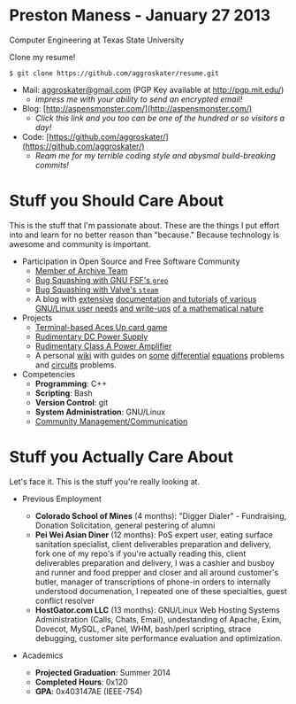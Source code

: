 # Preston Maness - January 27 2013

Computer Engineering at Texas State University

Clone my resume!

`$ git clone https://github.com/aggroskater/resume.git`

* Mail: aggroskater@gmail.com (PGP Key available at http://pgp.mit.edu/) 
    * _impress me with your ability to send an encrypted email!_
* Blog: [http://aspensmonster.com/](http://aspensmonster.com/) 
    * _Click this link and you too can be one of the hundred or so visitors a day!_
* Code: [https://github.com/aggroskater/](https://github.com/aggroskater/) 
    * _Ream me for my terrible coding style and abysmal build-breaking commits!_

# Stuff you Should Care About

This is the stuff that I'm passionate about. These are the things I put effort 
into and learn for no better reason than "because." Because technology is 
awesome and community is important.

* Participation in Open Source and Free Software Community
    * [Member of Archive Team](http://www.archiveteam.org/index.php?title=Special%3ASearch&search=aggroskater&go=Go)
    * [Bug Squashing with GNU FSF's `grep`](https://savannah.gnu.org/bugs/index.php?36570)
    * [Bug Squashing with Valve's `steam`](https://github.com/ValveSoftware/steam-for-linux/issues/753)
    * A blog with [extensive](http://aspensmonster.com/2013/01/19/updated-procedures-for-installing-steam-for-linux-beta-on-debian-gnulinux-testingwheezy/) [documentation](http://aspensmonster.com/2011/10/22/setting-up-a-pxe-netboot-server-for-network-installations-of-gnulinux/) [and tutorials](http://aspensmonster.com/2011/09/11/installing-prboom-and-dosbox-without-root-privileges/) [of various GNU/Linux user needs](http://aspensmonster.com/2011/08/04/shell-scripting-for-pottermore/) [and write-ups](http://aspensmonster.com/2009/12/27/find-the-maclaurin-series-for-sqrtx1/) [of a mathematical nature](http://aspensmonster.com/2010/11/19/a-blood-brain-pharmacokinetic-model/)
* Projects
    * [Terminal-based Aces Up card game](https://github.com/aggroskater/cardgame.git)
    * [Rudimentary DC Power Supply](https://github.com/aggroskater/ee3350-project/blob/master/final-psu.png)
    * [Rudimentary Class A Power Amplifier](https://github.com/aggroskater/ee3350-project/blob/master/final-schem.png)
    * A personal [wiki](http://wiki.aspensmonster.com/) with guides on [some](http://wiki.aspensmonster.com/w/Y%27_-_1/2_y_%3D_2cos%28t%29) [differential](http://wiki.aspensmonster.com/w/Solve_the_equation_dy/dx_EQ_ay%2Bb_/_cy%2Bd) [equations](http://wiki.aspensmonster.com/w/Consider_the_Equation_dy/dx_%3D_y-4x_/_x-y) problems and [circuits](http://wiki.aspensmonster.com/w/For_the_circuit_shown_in_Fig._P2.23) problems.
* Competencies
    * __Programming__: C++
    * __Scripting__: Bash
    * __Version Control__: git
    * __System Administration__: GNU/Linux 
    * [Community Management/Communication](http://www.archiveteam.org/index.php?title=Talk:Parodius_Networking)

# Stuff you Actually Care About

Let's face it. This is the stuff you're really looking at. 

* Previous Employment
    * __Colorado School of Mines__ (4 months): "Digger Dialer" - Fundraising, Donation Solicitation, general pestering of alumni
    * __Pei Wei Asian Diner__ (12 months): PoS expert user, eating surface sanitation specialist, client deliverables preparation and delivery, fork one of my repo's if you're actually reading this, client deliverables preparation and delivery, I was a cashier and busboy and runner and food prepper and closer and all around customer's butler, manager of transcriptions of phone-in orders to internally understood documenation, I repeated one of these specialties, guest conflict resolver
    * __HostGator.com LLC__ (13 months): GNU/Linux Web Hosting Systems Administration (Calls, Chats, Email), undestanding of Apache, Exim, Dovecot, MySQL, cPanel, WHM, bash/perl scripting, strace debugging, customer site performance evaluation and optimization.  
 
* Academics
    * __Projected Graduation__: Summer 2014
    * __Completed Hours__: 0x120
    * __GPA__: 0x403147AE (IEEE-754)
